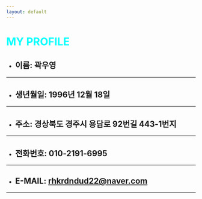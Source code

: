```yaml
---
layout: default
---
```


# <span style="color: cyan"> MY PROFILE</span>

 * ## 이름: 곽우영 
* * *
 * ## 생년월일: 1996년 12월 18일 
* * *
 * ## 주소: 경상북도 경주시 용담로 92번길 443-1번지
* * *
 * ## 전화번호: 010-2191-6995
* * *
* ## E-MAIL: rhkrdndud22@naver.com
* * *
